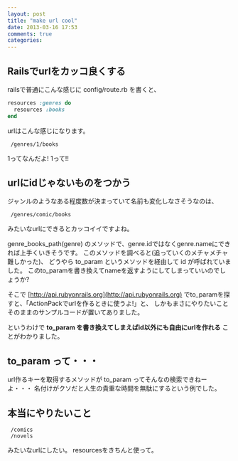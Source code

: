 ```yaml
---
layout: post
title: "make url cool"
date: 2013-03-16 17:53
comments: true
categories:
---
```


## Railsでurlをカッコ良くする

railsで普通にこんな感じに config/route.rb を書くと、

```ruby
resources :genres do
  resources :books
end
```

urlはこんな感じになります。

```
 /genres/1/books
```

1ってなんだよ! 1って!!

## urlにidじゃないものをつかう

ジャンルのようなある程度数が決まっていて名前も変化しなさそうなのは、

```
 /genres/comic/books
```

みたいなurlにできるとカッコイイですよね。

genre_books_path(genre) のメソッドで、genre.idではなくgenre.nameにできれば上手くいきそうです。
このメソッドを調べると(追っていくのメチャメチャ難しかった)、
どうやら to_param というメソッドを経由して id が呼ばれていました。
このto_paramを書き換えてnameを返すようにしてしまっていいのでしょうか?

そこで [http://api.rubyonrails.org](http://api.rubyonrails.org) でto_paramを探すと、「ActionPackでurlを作るときに使うよ!」と、
しかもまさにやりたいことそのままのサンプルコードが置いてありました。

というわけで **to_param を書き換えてしまえばid以外にも自由にurlを作れる** ことがわかりました。

## to_param って・・・

url作るキーを取得するメソッドが to_param ってそんなの検索できねーよ・・・
名付けがクソだと人生の貴重な時間を無駄にするという例でした。

## 本当にやりたいこと

```
 /comics
 /novels
```

みたいなurlにしたい。 resourcesをきちんと使って。
